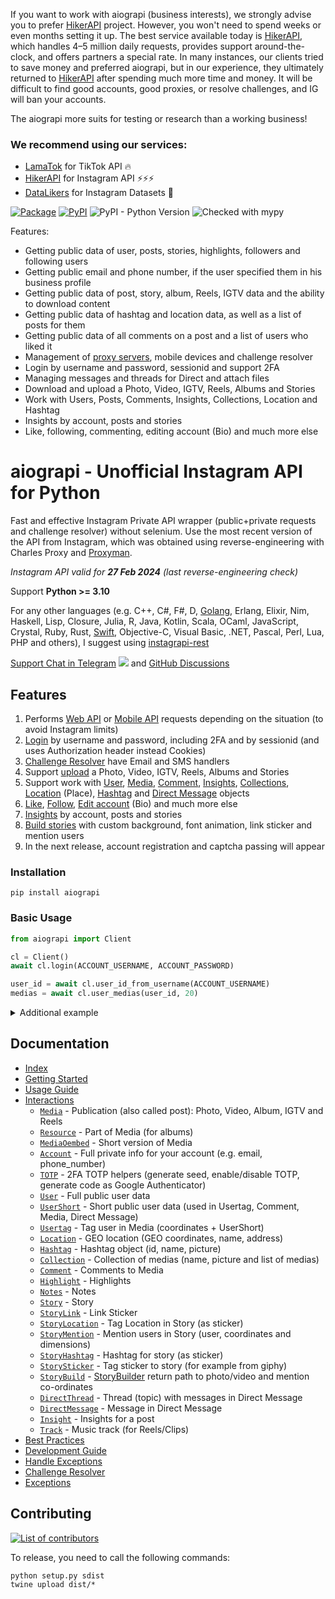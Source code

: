 If you want to work with aiograpi (business interests), we strongly advise you to prefer [HikerAPI](https://hikerapi.com/p/KhMxYMSn) project.
However, you won't need to spend weeks or even months setting it up.
The best service available today is [HikerAPI](https://hikerapi.com/p/KhMxYMSn), which handles 4–5 million daily requests, provides support around-the-clock, and offers partners a special rate.
In many instances, our clients tried to save money and preferred aiograpi, but in our experience, they ultimately returned to [HikerAPI](https://hikerapi.com/p/KhMxYMSn) after spending much more time and money.
It will be difficult to find good accounts, good proxies, or resolve challenges, and IG will ban your accounts.

The aiograpi more suits for testing or research than a working business!

### We recommend using our services:

* [LamaTok](https://lamatok.com/p/X0HatoxX) for TikTok API 🔥
* [HikerAPI](https://hikerapi.com/p/KhMxYMSn) for Instagram API ⚡⚡⚡
* [DataLikers](https://datalikers.com/p/XPhrh0Y3) for Instagram Datasets 🚀

[![Package](https://github.com/subzeroid/aiograpi/actions/workflows/python-package.yml/badge.svg?branch=master&1)](https://github.com/subzeroid/aiograpi/actions/workflows/python-package.yml)
[![PyPI](https://img.shields.io/pypi/v/aiograpi)](https://pypi.org/project/aiograpi/)
![PyPI - Python Version](https://img.shields.io/pypi/pyversions/aiograpi)
![Checked with mypy](https://img.shields.io/badge/mypy-checked-blue)


Features:

* Getting public data of user, posts, stories, highlights, followers and following users
* Getting public email and phone number, if the user specified them in his business profile
* Getting public data of post, story, album, Reels, IGTV data and the ability to download content
* Getting public data of hashtag and location data, as well as a list of posts for them
* Getting public data of all comments on a post and a list of users who liked it
* Management of [proxy servers](https://soax.com/?r=sEysufQI), mobile devices and challenge resolver
* Login by username and password, sessionid and support 2FA
* Managing messages and threads for Direct and attach files
* Download and upload a Photo, Video, IGTV, Reels, Albums and Stories
* Work with Users, Posts, Comments, Insights, Collections, Location and Hashtag
* Insights by account, posts and stories
* Like, following, commenting, editing account (Bio) and much more else

# aiograpi - Unofficial Instagram API for Python

Fast and effective Instagram Private API wrapper (public+private requests and challenge resolver) without selenium. Use the most recent version of the API from Instagram, which was obtained using reverse-engineering with Charles Proxy and [Proxyman](https://proxyman.io/).

*Instagram API valid for **27 Feb 2024** (last reverse-engineering check)*

Support **Python >= 3.10**

For any other languages (e.g. C++, C#, F#, D, [Golang](https://github.com/subzeroid/instagrapi-rest/tree/main/golang), Erlang, Elixir, Nim, Haskell, Lisp, Closure, Julia, R, Java, Kotlin, Scala, OCaml, JavaScript, Crystal, Ruby, Rust, [Swift](https://github.com/subzeroid/instagrapi-rest/tree/main/swift), Objective-C, Visual Basic, .NET, Pascal, Perl, Lua, PHP and others), I suggest using [instagrapi-rest](https://github.com/subzeroid/instagrapi-rest)

[Support Chat in Telegram](https://t.me/instagrapi)
![](https://gist.githubusercontent.com/m8rge/4c2b36369c9f936c02ee883ca8ec89f1/raw/c03fd44ee2b63d7a2a195ff44e9bb071e87b4a40/telegram-single-path-24px.svg) and [GitHub Discussions](https://github.com/subzeroid/aiograpi/discussions)


## Features

1. Performs [Web API](https://subzeroid.github.io/aiograpi/usage-guide/fundamentals.html) or [Mobile API](https://subzeroid.github.io/aiograpi/usage-guide/fundamentals.html) requests depending on the situation (to avoid Instagram limits)
2. [Login](https://subzeroid.github.io/aiograpi/usage-guide/interactions.html) by username and password, including 2FA and by sessionid (and uses Authorization header instead Cookies)
3. [Challenge Resolver](https://subzeroid.github.io/aiograpi/usage-guide/challenge_resolver.html) have Email and SMS handlers
4. Support [upload](https://subzeroid.github.io/aiograpi/usage-guide/media.html) a Photo, Video, IGTV, Reels, Albums and Stories
5. Support work with [User](https://subzeroid.github.io/aiograpi/usage-guide/user.html), [Media](https://subzeroid.github.io/aiograpi/usage-guide/media.html), [Comment](https://subzeroid.github.io/aiograpi/usage-guide/comment.html), [Insights](https://subzeroid.github.io/aiograpi/usage-guide/insight.html), [Collections](https://subzeroid.github.io/aiograpi/usage-guide/collection.html), [Location](https://subzeroid.github.io/aiograpi/usage-guide/location.html) (Place), [Hashtag](https://subzeroid.github.io/aiograpi/usage-guide/hashtag.html) and [Direct Message](https://subzeroid.github.io/aiograpi/usage-guide/direct.html) objects
6. [Like](https://subzeroid.github.io/aiograpi/usage-guide/media.html), [Follow](https://subzeroid.github.io/aiograpi/usage-guide/user.html), [Edit account](https://subzeroid.github.io/aiograpi/usage-guide/account.html) (Bio) and much more else
7. [Insights](https://subzeroid.github.io/aiograpi/usage-guide/insight.html) by account, posts and stories
8. [Build stories](https://subzeroid.github.io/aiograpi/usage-guide/story.html) with custom background, font animation, link sticker and mention users
9. In the next release, account registration and captcha passing will appear

### Installation

```
pip install aiograpi
```

### Basic Usage

``` python
from aiograpi import Client

cl = Client()
await cl.login(ACCOUNT_USERNAME, ACCOUNT_PASSWORD)

user_id = await cl.user_id_from_username(ACCOUNT_USERNAME)
medias = await cl.user_medias(user_id, 20)
```

<details>
    <summary>Additional example</summary>

```python
from aiograpi import Client
from aiograpi.types import StoryMention, StoryMedia, StoryLink, StoryHashtag

cl = Client()
await cl.login(USERNAME, PASSWORD, verification_code="<2FA CODE HERE>")

media_pk = await cl.media_pk_from_url('https://www.instagram.com/p/CGgDsi7JQdS/')
media_path = await cl.video_download(media_pk)
subzeroid = await cl.user_info_by_username('subzeroid')
hashtag = await cl.hashtag_info('dhbastards')

await cl.video_upload_to_story(
    media_path,
    "Credits @subzeroid",
    mentions=[StoryMention(user=subzeroid, x=0.49892962, y=0.703125, width=0.8333333333333334, height=0.125)],
    links=[StoryLink(webUri='https://github.com/subzeroid/aiograpi')],
    hashtags=[StoryHashtag(hashtag=hashtag, x=0.23, y=0.32, width=0.5, height=0.22)],
    medias=[StoryMedia(media_pk=media_pk, x=0.5, y=0.5, width=0.6, height=0.8)]
)
```
</details>

## Documentation

* [Index](https://subzeroid.github.io/aiograpi/)
* [Getting Started](https://subzeroid.github.io/aiograpi/getting-started.html)
* [Usage Guide](https://subzeroid.github.io/aiograpi/usage-guide/fundamentals.html)
* [Interactions](https://subzeroid.github.io/aiograpi/usage-guide/interactions.html)
  * [`Media`](https://subzeroid.github.io/aiograpi/usage-guide/media.html) - Publication (also called post): Photo, Video, Album, IGTV and Reels
  * [`Resource`](https://subzeroid.github.io/aiograpi/usage-guide/media.html) - Part of Media (for albums)
  * [`MediaOembed`](https://subzeroid.github.io/aiograpi/usage-guide/media.html) - Short version of Media
  * [`Account`](https://subzeroid.github.io/aiograpi/usage-guide/account.html) - Full private info for your account (e.g. email, phone_number)
  * [`TOTP`](https://subzeroid.github.io/aiograpi/usage-guide/totp.html) - 2FA TOTP helpers (generate seed, enable/disable TOTP, generate code as Google Authenticator)
  * [`User`](https://subzeroid.github.io/aiograpi/usage-guide/user.html) - Full public user data
  * [`UserShort`](https://subzeroid.github.io/aiograpi/usage-guide/user.html) - Short public user data (used in Usertag, Comment, Media, Direct Message)
  * [`Usertag`](https://subzeroid.github.io/aiograpi/usage-guide/user.html) - Tag user in Media (coordinates + UserShort)
  * [`Location`](https://subzeroid.github.io/aiograpi/usage-guide/location.html) - GEO location (GEO coordinates, name, address)
  * [`Hashtag`](https://subzeroid.github.io/aiograpi/usage-guide/hashtag.html) - Hashtag object (id, name, picture)
  * [`Collection`](https://subzeroid.github.io/aiograpi/usage-guide/collection.html) - Collection of medias (name, picture and list of medias)
  * [`Comment`](https://subzeroid.github.io/aiograpi/usage-guide/comment.html) - Comments to Media
  * [`Highlight`](https://subzeroid.github.io/aiograpi/usage-guide/highlight.html) - Highlights
  * [`Notes`](https://subzeroid.github.io/aiograpi/usage-guide/notes.html) - Notes
  * [`Story`](https://subzeroid.github.io/aiograpi/usage-guide/story.html) - Story
  * [`StoryLink`](https://subzeroid.github.io/aiograpi/usage-guide/story.html) - Link Sticker
  * [`StoryLocation`](https://subzeroid.github.io/aiograpi/usage-guide/story.html) - Tag Location in Story (as sticker)
  * [`StoryMention`](https://subzeroid.github.io/aiograpi/usage-guide/story.html) - Mention users in Story (user, coordinates and dimensions)
  * [`StoryHashtag`](https://subzeroid.github.io/aiograpi/usage-guide/story.html) - Hashtag for story (as sticker)
  * [`StorySticker`](https://subzeroid.github.io/aiograpi/usage-guide/story.html) - Tag sticker to story (for example from giphy)
  * [`StoryBuild`](https://subzeroid.github.io/aiograpi/usage-guide/story.html) - [StoryBuilder](/aiograpi/story.py) return path to photo/video and mention co-ordinates
  * [`DirectThread`](https://subzeroid.github.io/aiograpi/usage-guide/direct.html) - Thread (topic) with messages in Direct Message
  * [`DirectMessage`](https://subzeroid.github.io/aiograpi/usage-guide/direct.html) - Message in Direct Message
  * [`Insight`](https://subzeroid.github.io/aiograpi/usage-guide/insight.html) - Insights for a post
  * [`Track`](https://subzeroid.github.io/aiograpi/usage-guide/track.html) - Music track (for Reels/Clips)
* [Best Practices](https://subzeroid.github.io/aiograpi/usage-guide/best-practices.html)
* [Development Guide](https://subzeroid.github.io/aiograpi/development-guide.html)
* [Handle Exceptions](https://subzeroid.github.io/aiograpi/usage-guide/handle_exception.html)
* [Challenge Resolver](https://subzeroid.github.io/aiograpi/usage-guide/challenge_resolver.html)
* [Exceptions](https://subzeroid.github.io/aiograpi/exceptions.html)

## Contributing

[![List of contributors](https://opencollective.com/aiograpi/contributors.svg?width=890&button=0)](https://github.com/subzeroid/aiograpi/graphs/contributors)

To release, you need to call the following commands:

    python setup.py sdist
    twine upload dist/*
